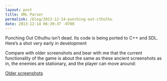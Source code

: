 ```yaml
---
layout: post
title: XML Parser
permalink: /blog/2013-12-14-punching-out-cthulhu
date: 2013-12-14 06:39:37 -0700
---
```


Punching Out Cthulhu isn’t dead. Its code is being ported to C++ and SDL. Here’s a shot very early in development

Compare with older screenshots and bear with me that the current functionality of the game is about the same as these ancient screenshots as in, the enemies are stationary, and the player can move around:

[Older screenshots](/blog/2013-06-02-screenshots)


